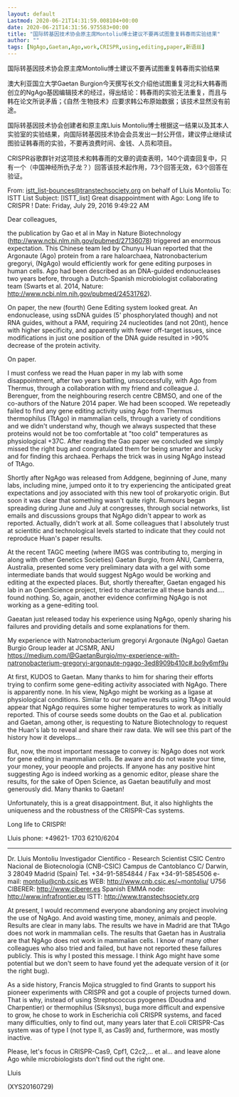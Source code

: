 ```yaml
---
layout: default
Lastmod: 2020-06-21T14:31:59.008104+00:00
date: 2020-06-21T14:31:56.975583+00:00
title: "国际转基因技术协会原主席Montoliu博士建议不要再试图重复韩春雨实验结果"
author: ""
tags: [NgAgo,Gaetan,Ago,work,CRISPR,using,editing,paper,新语丝]
---
```


国际转基因技术协会原主席Montoliu博士建议不要再试图重复韩春雨实验结果

澳大利亚国立大学Gaetan Burgion今天撰写长文介绍他试图重复河北科大韩春雨创立的NgAgo基因编辑技术的经过，得出结论：韩春雨的实验无法重复，而且与韩在论文所说矛盾；《自然·生物技术》应要求韩公布原始数据；该技术显然没有前途。

国际转基因技术协会创建者和原主席Lluis Montoliu博士根据这一结果以及其本人实验室的实验结果，向国际转基因技术协会会员发出一封公开信，建议停止继续试图验证韩春雨的实验，不要再浪费时间、金钱、人员和项目。

CRISPR谷歌群针对这项技术和韩春雨的文章的调查表明，140个调查回复中，只有一个（中国神经所仇子龙？）回答该技术起作用，73个回答无效，63个回答在验证。

From: istt_list-bounces@transtechsociety.org on behalf of Lluis Montoliu To: ISTT List Subject: [ISTT_list] Great disappointment with Ago: Long life to CRISPR ! Date: Friday, July 29, 2016 9:49:22 AM

Dear colleagues,

the publication by Gao et al in May in Nature Biotechnology (http://www.ncbi.nlm.nih.gov/pubmed/27136078) triggered an enormous expectation. This Chinese team led by Chunyu Huan reported that the Argonaute (Ago) protein from a rare haloarchaea, Natronobacterium gregoryi, (NgAgo) would efficiently work for gene editing purposes in human cells. Ago had been described as an DNA-guided endonucleases two years before, through a Dutch-Spanish microbiologist collaborating team (Swarts et al. 2014, Nature: http://www.ncbi.nlm.nih.gov/pubmed/24531762).

On paper, the new (fourth) Gene Editing system looked great. An endonuclease, using ssDNA guides (5' phosphorylated though) and not RNA guides, without a PAM, requiring 24 nucleotides (and not 20nt), hence with higher specificity, and apparently with fewer off-target issues, since modifications in just one position of the DNA guide resulted in >90% decrease of the protein activity.

On paper.

I must confess we read the Huan paper in my lab with some disappointment, after two years battling, unsuccessfully, with Ago from Thermus, through a collaboration with my friend and colleague J. Berenguer, from the neighbouring reserch centre CBMSO, and one of the co-authors of the Nature 2014 paper. We had been scooped. We repeteadly failed to find any gene editing activity using Ago from Thermus thermophilus (TtAgo) in mammalian cells, through a variety of conditions and we didn't understand why, though we always suspected that these proteins would not be too comfortable at "too cold" temperatures as physiological +37C. After reading the Gao paper we concluded we simply missed the right bug and congratulated them for being smarter and lucky and for finding this archaea. Perhaps the trick was in using NgAgo instead of TtAgo.

Shortly after NgAgo was released from Addgene, beginning of June, many labs, including mine, jumped onto it to try experiencing the anticipated great expectations and joy associated with this new tool of prokaryotic origin. But soon it was clear that something wasn't quite right. Rumours began spreading during June and July at congresses, through social networks, list emails and discussions groups that NgAgo didn't appear to work as reported. Actually, didn't work at all. Some colleagues that I absolutely trust at scientitic and technological levels started to indicate that they could not reproduce Huan's paper results.

At the recent TAGC meeting (where IMGS was contributing to, merging in along with other Genetics Societies) Gaetan Burgio, from ANU, Camberra, Australia, presented some very preliminary data with a gel with some intermediate bands that would suggest NgAgo would be working and editing at the expected places. But, shortly thereafter, Gaetan engaged his lab in an OpenScience project, tried to characterize all these bands and.... found nothing. So, again, another evidence confirming NgAgo is not working as a gene-editing tool.

Gaeatan just released today his experience using NgAgo, openly sharing his failures and providing details and some explanations for them.

My experience with Natronobacterium gregoryi Argonaute (NgAgo) Gaetan Burgio Group leader at JCSMR, ANU https://medium.com/@GaetanBurgio/my-experience-with-natronobacterium-gregoryi-argonaute-ngago-3ed8909b410c#.bo9y6mf9u

At first, KUDOS to Gaetan. Many thanks to him for sharing their efforts trying to confirm some gene-editing activity associated with NgAgo. There is apparently none. In his view, NgAgo might be working as a ligase at physiological conditions. Similar to our negative results using TtAgo it would appear that NgAgo requires some higher temperatures to work as initially reported. This of course seeds some doubts on the Gao et al. publication and Gaetan, among other, is requesting to Nature Biotechnology to request the Huan's lab to reveal and share their raw data. We will see this part of the history how it develops...

But, now, the most important message to convey is: NgAgo does not work for gene editing in mammalian cells. Be aware and do not waste your time, your money, your peoople and projects. If anyone has any positive hint suggesting Ago is indeed working as a genomic editor, please share the results, for the sake of Open Science, as Gaetan beautifully and most generously did. Many thanks to Gaetan!

Unfortunately, this is a great disappointment. But, it also highlights the uniqueness and the robustness of the CRISPR-Cas systems.

Long life to CRISPR!

Lluis phone: +49621- 1703 6210/6204

___________________________

Dr. Lluis Montoliu Investigador Cientifico - Research Scientist CSIC Centro Nacional de Biotecnologia (CNB-CSIC) Campus de Cantoblanco C/ Darwin, 3 28049 Madrid (Spain) Tel. +34-91-5854844  / Fax +34-91-5854506 e-mail: montoliu@cnb.csic.es WEB: http://www.cnb.csic.es/~montoliu/ U756 CIBERER: http://www.ciberer.es Spanish EMMA node: http://www.infrafrontier.eu ISTT: http://www.transtechsociety.org

At present, I would recommend everyone abandoning any project involving the use of NgAgo. And avoid wasting time, money, animals and people. Results are clear in many labs. The results we have in Madrid are that TtAgo does not work in mammalian cells. The results that Gaetan has in Australia are that NgAgo does not work in mammalian cells. I know of many other colleagues who also tried and failed, but have not reported these failures publicly. This is why I posted this message. I think Ago might have some potential but we don't seem to have found yet the adequate version of it (or the right bug).

As a side history, Francis Mojica struggled to find Grants to support his pioneer experiments with CRISPR and got a couple of projects turned down. That is why, instead of using Streptococcus pyogenes (Doudna and Charpentier) or thermophilus (Siksnys), buga more difficult and expensive to grow, he chose to work in Escherichia coli CRISPR systems, and faced many difficulties, only to find out, many years later that E.coli CRISPR-Cas system was of type I (not type II, as Cas9) and, furthermore, was mostly inactive.

Please, let's focus in CRISPR-Cas9, Cpf1, C2c2,... et al... and leave alone Ago while microbiologists don't find out the right one.

Lluis

(XYS20160729)


